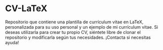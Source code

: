 # CV-LaTeX
Repositorio que contiene una plantilla de currículum vitae en LaTeX, personalizada para su uso personal y un ejemplo de mi currículum vitae. Si deseas utilizarla para crear tu propio CV, siéntete libre de clonar el repositorio y modificarla según tus necesidades. ¡Contacta si necesitas ayuda!
